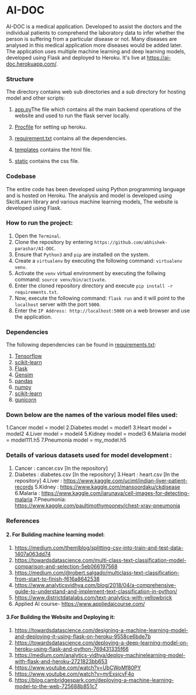 # AI-DOC
AI-DOC is a medical application. Developed to assist the doctors and the individual patients to comprehend the laboratory data to infer whether the person is suffering from a particular disease or not. Many diseases are analysed in this medical application more diseases would be added later. The application uses multiple machine learning and deep learning models, developed using Flask and deployed to Heroku.
It's live at https://ai-doc.herokuapp.com/. 
### Structure

The directory contains web sub directories and a sub directory for hosting model and other scripts:

1. [app.py](https://github.com/abhishek-parashar/AI-DOC/blob/master/app.py)The file which contains all the main backend operations of the website and used to run the flask server locally.
   
2. [Procfile](https://github.com/abhishek-parashar/AI-DOC/blob/master/Procfile) for setting up heroku.

3. [requirement.txt](https://github.com/abhishek-parashar/AI-DOC/blob/master/requirements.txt) contains all the dependencies.

4. [templates](https://github.com/abhishek-parashar/AI-DOC/tree/master/templates) contains the html file.

5. [static](https://github.com/abhishek-parashar/AI-DOC/tree/master/static) contains the css file.
  
### Codebase

The entire code has been developed using Python programming language and is hosted on Heroku. The analysis and model is developed using SkcitLearn library and various machine learning models, The website is developed using Flask. 

### How to run the project:

  1. Open the `Terminal`.
  2. Clone the repository by entering `https://github.com/abhishek-parashar/AI-DOC`.
  3. Ensure that `Python3` and `pip` are installed on the system.
  4. Create a `virtualenv` by executing the following command: `virtualenv venv`.
  5. Activate the `venv` virtual environment by executing the follwing command: `source venv/bin/activate`.
  6. Enter the cloned repository directory and execute `pip install -r requirements.txt`.
  7. Now, execute the following command: `flask run` and it will point to the `localhost` server with the port `5000`.
  8. Enter the `IP Address: http://localhost:5000` on a web browser and use the application.
  
### Dependencies

The following dependencies can be found in [requirements.txt](https://github.com/abhishek-parashar/Reddit-flair-detection/blob/master/requirements.txt):

  1. [Tensorflow](https://www.tensorflow.org/)
  2. [scikit-learn](https://scikit-learn.org/)
  3. [Flask](https://palletsprojects.com/p/flask/)
  4. [Gensim](https://radimrehurek.com/gensim/)
  5. [pandas](https://pandas.pydata.org/)
  6. [numpy](http://www.numpy.org/)
  7. [scikit-learn](https://scikit-learn.org/stable/index.html)
  8. [gunicorn](https://gunicorn.org/)
  
### Down below are the names of the various model files used:
1.Cancer model = model
2.Diabetes model = model1
3.Heart model = model2
4.Liver model = model4
5.Kidney model = model3
6.Malaria model = model111.h5
7.Pneumonia model = my_model.h5
  

### Details of various datasets used for model development :
1. Cancer : cancer.csv [In the repository]
2. Diabetes : diabetes.csv [In the repository]
3.Heart : heart.csv [In the repository]
4.Liver : https://www.kaggle.com/uciml/indian-liver-patient-records
5.Kidney : https://www.kaggle.com/mansoordaku/ckdisease
6.Malaria : https://www.kaggle.com/iarunava/cell-images-for-detecting-malaria
7.Pneumonia: https://www.kaggle.com/paultimothymooney/chest-xray-pneumonia




### References
#### 2. For Building machine learning model:
1. https://medium.com/themlblog/splitting-csv-into-train-and-test-data-1407a063dd74
2. https://towardsdatascience.com/multi-class-text-classification-model-comparison-and-selection-5eb066197568
3. https://medium.com/@robert.salgado/multiclass-text-classification-from-start-to-finish-f616a8642538
4. https://www.analyticsvidhya.com/blog/2018/04/a-comprehensive-guide-to-understand-and-implement-text-classification-in-python/
5. https://www.districtdatalabs.com/text-analytics-with-yellowbrick
6. Applied AI course- https://www.appliedaicourse.com/

#### 3.For Building the Website and Deploying it:
1.	https://towardsdatascience.com/designing-a-machine-learning-model-and-deploying-it-using-flask-on-heroku-9558ce6bde7b
2.	https://towardsdatascience.com/deploying-a-deep-learning-model-on-heroku-using-flask-and-python-769431335f66
3.	https://medium.com/analytics-vidhya/deploy-machinelearning-model-with-flask-and-heroku-2721823bb653
4.	https://www.youtube.com/watch?v=UbCWoMf80PY
5.	https://www.youtube.com/watch?v=mrExsjcvF4o
6.	https://blog.cambridgespark.com/deploying-a-machine-learning-model-to-the-web-725688b851c7
